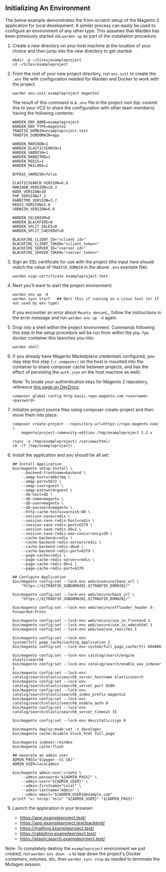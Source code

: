 ## Initializing An Environment

The below example demonstrates the from-scratch setup of the Magento 2 application for local development. A similar process can easily be used to configure an environment of any other type. This assumes that Warden has been previously started via `warden up` as part of the installation procedure.

1. Create a new directory on your host machine at the location of your choice and then jump into the new directory to get started:

       mkdir -p ~/Sites/exampleproject
       cd ~/Sites/exampleproject

2. From the root of your new project directory, run `env-init` to create the `.env` file with configuration needed for Warden and Docker to work with the project. 

       warden env-init exampleproject magento2

    The result of this command is a `.env` file in the project root (tip: commit this to your VCS to share the configuration with other team members) having the following contents:

       WARDEN_ENV_NAME=exampleproject
       WARDEN_ENV_TYPE=magento2
       TRAEFIK_DOMAIN=exampleproject.test
       TRAEFIK_SUBDOMAIN=app
       
       WARDEN_MARIADB=1
       WARDEN_ELASTICSEARCH=1
       WARDEN_VARNISH=1
       WARDEN_RABBITMQ=1
       WARDEN_REDIS=1
       WARDEN_MAILHOG=1

       BYPASS_VARNISH=false

       ELASTICSEARCH_VERSION=6.8
       MARIADB_VERSION=10.3
       NODE_VERSION=10
       PHP_VERSION=7.3
       RABBITMQ_VERSION=3.7
       REDIS_VERSION=5.0
       VARNISH_VERSION=6.0

       WARDEN_SELENIUM=0
       WARDEN_BLACKFIRE=0
       WARDEN_SPLIT_SALES=0
       WARDEN_SPLIT_CHECKOUT=0

       BLACKFIRE_CLIENT_ID="<client_id>"
       BLACKFIRE_CLIENT_TOKEN="<client_token>"
       BLACKFIRE_SERVER_ID="<server_id>"
       BLACKFIRE_SERVER_TOKEN="<server_token>"

3. Sign an SSL certificate for use with the project (the input here should match the value of `TRAEFIK_DOMAIN` in the above `.env` example file):

       warden sign-certificate exampleproject.test

4. Next you'll want to start the project environment:

       warden env up -d
       warden sync start   ## Omit this if running on a Linux host (or if not used by env type)

   If you encounter an error about `Mounts denied…`, follow the instructions in the error message and run `warden env up -d` again.

5. Drop into a shell within the project environment. Commands following this step in the setup procedure will be run from within the `php-fpm` docker container this launches you into:

       warden shell

6. If you already have Magento Marketplace credentials configured, you may skip this step (`~/.composer/` on the host is mounted into the container to share composer cache between projects, and has the effect of persisting the `auth.json` on the host machine as well):

    Note: To locate your authentication keys for Magento 2 repository, reference [this page on DevDocs](https://devdocs.magento.com/guides/v2.3/install-gde/prereq/connect-auth.html).

       composer global config http-basic.repo.magento.com <username> <password>

7. Initialize project source files using composer create-project and then move them into place:

       composer create-project --repository-url=https://repo.magento.com/ \
           magento/project-community-edition /tmp/exampleproject 2.3.x

       rsync -a /tmp/exampleproject/ /var/www/html/
       rm -rf /tmp/exampleproject/

8. Install the application and you should be all set:

       ## Install Application
       bin/magento setup:install \
           --backend-frontname=backend \
           --amqp-host=rabbitmq \
           --amqp-port=5672 \
           --amqp-user=guest \
           --amqp-password=guest \
           --db-host=db \
           --db-name=magento \
           --db-user=magento \
           --db-password=magento \
           --http-cache-hosts=varnish:80 \
           --session-save=redis \
           --session-save-redis-host=redis \
           --session-save-redis-port=6379 \
           --session-save-redis-db=2 \
           --session-save-redis-max-concurrency=20 \
           --cache-backend=redis \
           --cache-backend-redis-server=redis \
           --cache-backend-redis-db=0 \
           --cache-backend-redis-port=6379 \
           --page-cache=redis \
           --page-cache-redis-server=redis \
           --page-cache-redis-db=1 \
           --page-cache-redis-port=6379

       ## Configure Application
       bin/magento config:set --lock-env web/unsecure/base_url \
           "https://${TRAEFIK_SUBDOMAIN}.${TRAEFIK_DOMAIN}/"

       bin/magento config:set --lock-env web/secure/base_url \
           "https://${TRAEFIK_SUBDOMAIN}.${TRAEFIK_DOMAIN}/"

       bin/magento config:set --lock-env web/secure/offloader_header X-Forwarded-Proto

       bin/magento config:set --lock-env web/secure/use_in_frontend 1
       bin/magento config:set --lock-env web/secure/use_in_adminhtml 1
       bin/magento config:set --lock-env web/seo/use_rewrites 1

       bin/magento config:set --lock-env system/full_page_cache/caching_application 2
       bin/magento config:set --lock-env system/full_page_cache/ttl 604800

       bin/magento config:set --lock-env catalog/search/engine elasticsearch6
       bin/magento config:set --lock-env catalog/search/enable_eav_indexer 1
       bin/magento config:set --lock-env catalog/search/elasticsearch6_server_hostname elasticsearch
       bin/magento config:set --lock-env catalog/search/elasticsearch6_server_port 9200
       bin/magento config:set --lock-env catalog/search/elasticsearch6_index_prefix magento2
       bin/magento config:set --lock-env catalog/search/elasticsearch6_enable_auth 0
       bin/magento config:set --lock-env catalog/search/elasticsearch6_server_timeout 15

       bin/magento config:set --lock-env dev/static/sign 0

       bin/magento deploy:mode:set -s developer
       bin/magento cache:disable block_html full_page

       bin/magento indexer:reindex
       bin/magento cache:flush

       ## Generate an admin user
       ADMIN_PASS="$(pwgen -n1 16)"
       ADMIN_USER=localadmin

       bin/magento admin:user:create \
           --admin-password="${ADMIN_PASS}" \
           --admin-user="${ADMIN_USER}" \
           --admin-firstname="Local" \
           --admin-lastname="Admin" \
           --admin-email="${ADMIN_USER}@example.com"
       printf "u: %s\np: %s\n" "${ADMIN_USER}" "${ADMIN_PASS}"

9. Launch the application in your browser:

    * https://app.exampleproject.test/
    * https://app.exampleproject.test/backend/
    * https://mailhog.exampleproject.test/
    * https://rabbitmq.exampleproject.test/
    * https://elasticsearch.exampleproject.test/

Note: To completely destroy the `exampleproject` environment we just created, run `warden env down -v` to tear down the project's Docker containers, volumes, etc, then `warden sync stop` as needed to terminate the Mutagen session.

